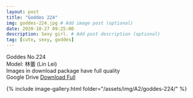 ```yaml
---
layout: post
title: "Goddes 224"
img: goddes-224.jpg # Add image post (optional)
date: 2020-10-27 09:25:00
description: Sexy girl. # Add post description (optional)
tag: [cute, sexy, goddes]
---
```

Goddes No.224  
Model: 林蕾 (Lin Lei)               
Images in download package have full quality                    
Google Drive [Download Full](http://gestyy.com/erk2uu)

{% include image-gallery.html folder="/assets/img/A2/goddes-224/" %}
